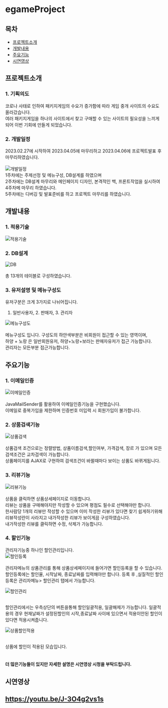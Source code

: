 # egameProject

## 목차

- [프로젝트소개](#프로젝트소개)
- [개발내용](#개발내용)
- [주요기능](#주요기능)
- [시연영상](#시연영상)

## 프로젝트소개

### 1. 기획의도
코로나 사태로 인하여 패키지게임의 수요가 증가함에 따라 게임 중개 사이트의 수요도 올라갔습니다. </br>
여러 패키지게임을 하나의 사이트에서 찾고 구매할 수 있는 사이트의 필요성을 느끼게 되어 이번 기회에 만들게 되었습니다. 

### 2. 개발일정
2023.02.27에 시작하여 2023.04.05에 마무리하고 2023.04.06에 프로젝트발표 후 마무리하였습니다.</br></br>
![개발일정](https://i.esdrop.com/d/f/D6JOYU5GMF/MjEKbGaMrz.png)</br>
1주차에는 주제선정 및 메뉴구성, DB설계를 하였으며</br>
2주차에는 DB설계 마무리와 메인페이지 디자인, 본격적인 백, 프론트작업을 실시하여 4주차메 마무리 하였습니다.</br>
5주차에는 디버깅 및 발표준비를 하고 프로젝트 마무리를 하였습니다.</br>

## 개발내용

### 1. 적용기술
![적용기술](https://i.esdrop.com/d/f/D6JOYU5GMF/QblFFIjkAa.png)</br>

### 2. DB설계
![DB](https://i.esdrop.com/d/f/D6JOYU5GMF/eehhJtK66T.png)</br></br>
총 13개의 테이블로 구성하였습니다.

### 3. 유저설명 및 메뉴구성도
유저구분은 크게 3가지로 나뉘어집니다.</br>
1. 일반사용자, 2. 판매자, 3. 관리자

![메뉴구성도](https://i.esdrop.com/d/f/D6JOYU5GMF/fzLQlWFhCj.png)</br></br>
메뉴구성도 입니다.
구성도의 하얀색부분은 비회원이 접근할 수 있는 영역이며,</br>
하양 + 노랑 은 일반회원유저, 하양+노랑+보라는 판매자유저가 접근 가능합니다.</br>
관리자는 모든부분 접근가능합니다.

## 주요기능

### 1. 이메일인증
![이메일인증](https://i.esdrop.com/d/f/D6JOYU5GMF/AbI9QzYDg7.png)</br></br>
JavaMailSender를 활용하여 이메일인증기능을 구현했습니다.</br>
이메일로 중복가입을 제한하며 인증번호 미입력 시 회원가입이 불가합니다.

### 2. 상품검색기능
![상품검색](https://i.esdrop.com/d/f/D6JOYU5GMF/R5VB0lTVTw.gif)</br></br>
상품검색 조건으로는 정렬방법, 상품이름검색,할인여부, 가격검색, 장르 가 있으며 모든 검색조건은 교차검색이 가능합니다.</br>
상품페이지를 AJAX로 구현하여 검색조건이 바뀔때마다 보이는 상품도 바뀌게됩니다.

### 3. 리뷰기능
![리뷰기능](https://i.esdrop.com/d/f/D6JOYU5GMF/rmhrfp5ynk.png)</br></br>
상품을 클릭하면 상품상세페이지로 이동합니다.</br>
리뷰는 상품을 구매해야지만 작성할 수 있으며 평점도 필수로 선택해야만 합니다.</br>
한사람당 1개의 리뷰만 작성할 수 있으며 이미 작성한 리뷰가 있다면 찾기 쉽게하기위해 리뷰작성란이 사라지고 내가작성한 리뷰가 보이게끔 구성하였습니다.</br>
내가작성한 리뷰를 클릭하면 수정, 삭제가 가능합니다.

### 4. 할인기능
관리자기능중 하나인 할인관리입니다.</br>
![할인등록](https://i.esdrop.com/d/f/D6JOYU5GMF/L1pnLBqXS8.png)</br></br>
관리자메뉴의 상품관리를 통해 상품상세페이지에 들어가면 할인등록을 할 수 있습니다.</br>
할인등록에는 할인율, 시작날짜, 종료날짜를 입력해야만 합니다. 등록 후 ,실질적인 할인등록은 관리자메뉴> 할인관리 탭에서 가능합니다.</br>

![할인관리](https://i.esdrop.com/d/f/D6JOYU5GMF/djJV346v12.png)</br></br>

할인관리에서는 우측상단의 버튼을통해 할인일괄적용, 일괄해제가 가능합니다.
일괄적용의 경우 현재날짜가 설정된할인의 시작,종료날짜 사이에 있으면서 적용이안된 할인이 있다면 적용시켜줍니다.

![상품할인적용](https://i.esdrop.com/d/f/D6JOYU5GMF/ZeW0rhaI3N.png)</br></br>

상품에 할인이 적용된 모습입니다.</br></br>

<h4>더 많은기능들이 있지만 자세한 설명은 시연영상 시청을 부탁드립니다.</h4>

## 시연영상
https://youtu.be/J-3O4g2vs1s
---
